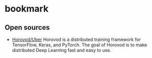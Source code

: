 # bookmark

## Open sources

- [Horovod/Uber](https://github.com/uber/horovod/blob/master/README.md#references) Horovod is a distributed training framework for TensorFlow, Keras, and PyTorch. The goal of Horovod is to make distributed Deep Learning fast and easy to use.
